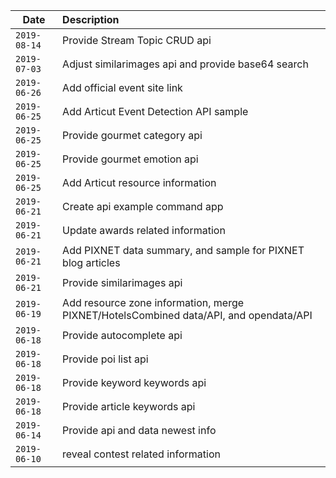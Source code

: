 Date         |Description
-------------|:----------------------------
`2019-08-14` | Provide Stream Topic CRUD api
`2019-07-03` | Adjust similarimages api and provide base64 search
`2019-06-26` | Add official event site link
`2019-06-25` | Add Articut Event Detection API sample
`2019-06-25` | Provide gourmet category api
`2019-06-25` | Provide gourmet emotion api
`2019-06-25` | Add Articut resource information
`2019-06-21` | Create api example command app
`2019-06-21` | Update awards related information
`2019-06-21` | Add PIXNET data summary, and sample for PIXNET blog articles
`2019-06-21` | Provide similarimages api
`2019-06-19` | Add resource zone information, merge PIXNET/HotelsCombined data/API, and opendata/API
`2019-06-18` | Provide autocomplete api
`2019-06-18` | Provide poi list api
`2019-06-18` | Provide keyword keywords api
`2019-06-18` | Provide article keywords api
`2019-06-14` | Provide api and data newest info
`2019-06-10` | reveal contest related information
